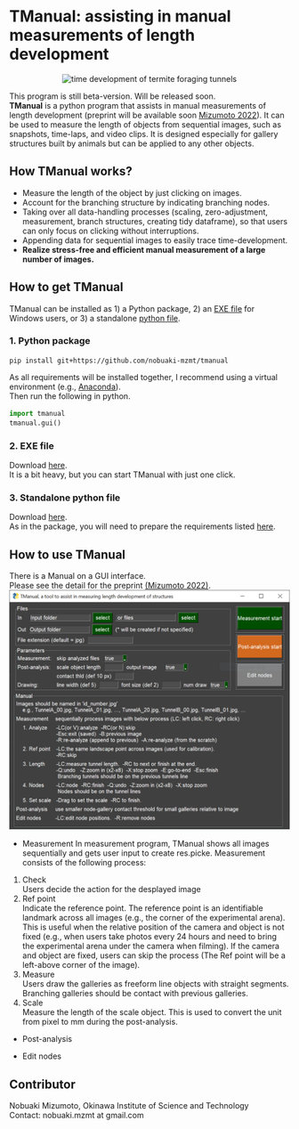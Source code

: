 # TManual: assisting in manual measurements of length development
<div align="center">
<img src="images/output.gif" title="time development of termite foraging tunnels" width="800">
</div>

This program is still beta-version. Will be released soon.    
**TManual** is a python program that assists in manual measurements of length development (preprint will be available soon [Mizumoto 2022](https://doi.org/XXXXXXXXXX)). It can be used to measure the length of objects from sequential images, such as snapshots, time-laps, and video clips. It is designed especially for gallery structures built by animals but can be applied to any other objects. 

## How TManual works?
* Measure the length of the object by just clicking on images.
* Account for the branching structure by indicating branching nodes.
* Taking over all data-handling processes (scaling, zero-adjustment, measurement, branch structures, creating tidy dataframe), so that users can only focus on clicking without interruptions.
* Appending data for sequential images to easily trace time-development.
* **Realize stress-free and efficient manual measurement of a large number of images.**

## How to get TManual
TManual can be installed as 1) a Python package, 2) an [EXE file](standalone/tmanual_standalone.exe) for Windows users, or 3) a standalone [python file](tandalone/tmanual_standalone.py).

### 1. Python package
```
pip install git+https://github.com/nobuaki-mzmt/tmanual
```
As all requirements will be installed together, I recommend using a virtual environment (e.g., [Anaconda](https://www.anaconda.com/)).  
Then run the following in python.
```python
import tmanual
tmanual.gui()
```

### 2. EXE file
Download [here](standalone/tmanual_standalone.exe).  
It is a bit heavy, but you can start TManual with just one click.

### 3. Standalone python file
Download [here](standalone/tmanual_standalone.py).  
As in the package, you will need to prepare the requirements listed [here](requirements.txt).

## How to use TManual
There is a Manual on a GUI interface.  
Please see the detail for the preprint [(Mizumoto 2022)](https://doi.org/XXXXXXXXXX). 
![snapshot of the gui](images/gui.PNG)
* Measurement
In measurement program, TManual shows all images sequentially and gets user input to create res.picke. Measurement consists of the following process:
1. Check  
Users decide the action for the desplayed image
2. Ref point  
Indicate the reference point. The reference point is an identifiable landmark across all images (e.g., the corner of the experimental arena). This is useful when the relative position of the camera and object is not fixed (e.g., when users take photos every 24 hours and need to bring the experimental arena under the camera when filming). If the camera and object are fixed, users can skip the process (The Ref point will be a left-above corner of the image).
3. Measure  
Users draw the galleries as freeform line objects with straight segments. Branching galleries should be contact with previous galleries.
4. Scale  
Measure the length of the scale object. This is used to convert the unit from pixel to mm during the post-analysis.

* Post-analysis

* Edit nodes

## Contributor
Nobuaki Mizumoto, Okinawa Institute of Science and Technology  
Contact: nobuaki.mzmt at gmail.com
